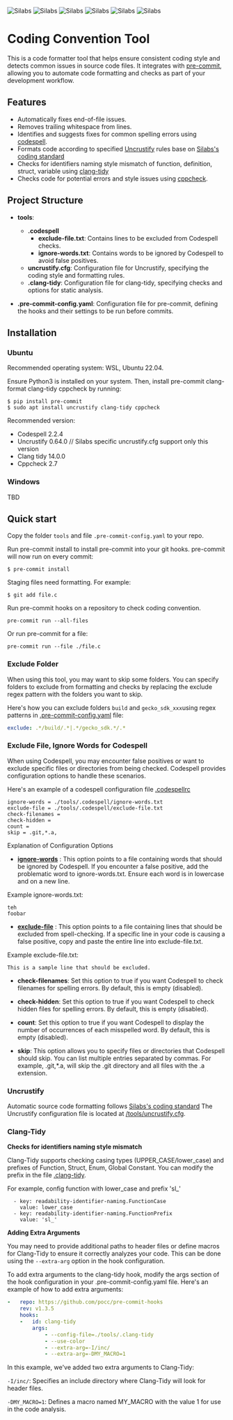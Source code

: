 ![Silabs](https://img.shields.io/badge/CodingConventionTool-1.1-green)
![Silabs](https://img.shields.io/badge/precommit-2.17.0-green)
![Silabs](https://img.shields.io/badge/codespell-2.2.4-green)
![Silabs](https://img.shields.io/badge/uncrustify-0.72.0-green)
![Silabs](https://img.shields.io/badge/clang_tidy-14.0.0-green)
![Silabs](https://img.shields.io/badge/cppcheck-2.7-green)

# Coding Convention Tool
This is a code formatter tool that helps ensure consistent coding style and detects common issues in source code files. It integrates with [pre-commit](https://pre-commit.com/), allowing you to automate code formatting and checks as part of your development workflow.

## Features

- Automatically fixes end-of-file issues.
- Removes trailing whitespace from lines.
- Identifies and suggests fixes for common spelling errors using [codespell](https://github.com/codespell-project/codespell).
- Formats code according to specified [Uncrustify](https://github.com/uncrustify/uncrustify) rules base on [Silabs's coding standard](https://github.com/SiliconLabsSoftware/agreements-and-guidelines/blob/main/coding_standard.md)
- Checks for identifiers naming style mismatch of function, definition, struct, variable using [clang-tidy](https://releases.llvm.org/14.0.0/tools/clang/tools/extra/docs/clang-tidy/index.htmlextensible)
- Checks code for potential errors and style issues using [cppcheck](https://cppcheck.sourceforge.io/).

## Project Structure

* **tools**:
    * **.codespell**
        * **exclude-file.txt**: Contains lines to be excluded from Codespell checks.
        * **ignore-words.txt**: Contains words to be ignored by Codespell to avoid false positives.
    * **uncrustify.cfg**: Configuration file for Uncrustify, specifying the coding style and formatting rules.
    * **.clang-tidy**: Configuration file for clang-tidy, specifying checks and options for static analysis.

* **.pre-commit-config.yaml**: Configuration file for pre-commit, defining the hooks and their settings to be run before commits.
## Installation
### Ubuntu
Recommended operating system: WSL, Ubuntu 22.04.

Ensure Python3 is installed on your system. Then, install pre-commit clang-format clang-tidy cppcheck by running:
```
$ pip install pre-commit
$ sudo apt install uncrustify clang-tidy cppcheck
```

Recommended version:
- Codespell 2.2.4
- Uncrustify 0.64.0 // Silabs specific uncrustify.cfg support only this version
- Clang tidy 14.0.0
- Cppcheck 2.7

### Windows

TBD


## Quick start

Copy the folder ```tools```  and file ```.pre-commit-config.yaml``` to your repo.

Run pre-commit install to install pre-commit into your git hooks. pre-commit will now run on every commit:

```$ pre-commit install```

Staging files need formatting. For example:

```$ git add file.c```

Run pre-commit hooks on a repository to check coding convention.

```pre-commit run --all-files```

Or run pre-commit for a file:

```pre-commit run --file ./file.c```

### Exclude Folder

When using this tool, you may want to skip some folders. You can specify folders to exclude from formatting and checks by replacing the exclude regex pattern with the folders you want to skip.

Here's how you can exclude folders ```build``` and ```gecko_sdk_xxx```using regex patterns in [.pre-commit-config.yaml](./.pre-commit-config.yaml) file:

```yaml
exclude: .*/build/.*|.*/gecko_sdk.*/.*
```

### Exclude File, Ignore Words for Codespell

When using Codespell, you may encounter false positives or want to exclude specific files or directories from being checked. Codespell provides configuration options to handle these scenarios.

Here's an example of a codespell configuration file [.codespellrc](tools/.codespell/.codespellrc)

```
ignore-words = ./tools/.codespell/ignore-words.txt
exclude-file = ./tools/.codespell/exclude-file.txt
check-filenames =
check-hidden =
count =
skip = .git,*.a,
```

Explanation of Configuration Options

* **[ignore-words](tools/.codespell/ignore-words.txt)** : This option points to a file containing words that should be ignored by Codespell. If you encounter a false positive, add the problematic word to ignore-words.txt. Ensure each word is in lowercase and on a new line.

Example ignore-words.txt:

```
teh
foobar
```
* **[exclude-file](tools/.codespell/exclude-file.txt)** : This option points to a file containing lines that should be excluded from spell-checking. If a specific line in your code is causing a false positive, copy and paste the entire line into exclude-file.txt.

Example exclude-file.txt:
```
This is a sample line that should be excluded.
```
* **check-filenames**: Set this option to true if you want Codespell to check filenames for spelling errors. By default, this is empty (disabled).

* **check-hidden**: Set this option to true if you want Codespell to check hidden files for spelling errors. By default, this is empty (disabled).

* **count**: Set this option to true if you want Codespell to display the number of occurrences of each misspelled word. By default, this is empty (disabled).

* **skip**: This option allows you to specify files or directories that Codespell should skip. You can list multiple entries separated by commas. For example, .git,*.a, will skip the .git directory and all files with the .a extension.

### Uncrustify

Automatic source code formatting follows [Silabs's coding standard](https://github.com/SiliconLabsSoftware/agreements-and-guidelines/blob/main/coding_standard.md)
The Uncrustify configuration file is located at [/tools/uncrustify.cfg](./tools/uncrustify.cfg).


### Clang-Tidy

**Checks for identifiers naming style mismatch**

Clang-Tidy supports checking casing types (UPPER_CASE/lower_case) and prefixes of Function, Struct, Enum, Global Constant.
You can modify the prefix in the file [.clang-tidy](./tools/.clang-tidy).

For example, config function with lower_case and prefix 'sl_'
```
  - key: readability-identifier-naming.FunctionCase
    value: lower_case
  - key: readability-identifier-naming.FunctionPrefix
    value: 'sl_'
```

**Adding Extra Arguments**

You may need to provide additional paths to header files or define macros for Clang-Tidy to ensure it correctly analyzes your code. This can be done using the ```--extra-arg``` option in the hook configuration.

To add extra arguments to the clang-tidy hook, modify the args section of the hook configuration in your .pre-commit-config.yaml file. Here's an example of how to add extra arguments:

```yaml
-   repo: https://github.com/pocc/pre-commit-hooks
    rev: v1.3.5
    hooks:
    -   id: clang-tidy
        args:
            - --config-file=./tools/.clang-tidy
            - --use-color
            - --extra-arg=-I/inc/
            - --extra-arg=-DMY_MACRO=1
```
In this example, we've added two extra arguments to Clang-Tidy:

```-I/inc/```: Specifies an include directory where Clang-Tidy will look for header files.

```-DMY_MACRO=1```: Defines a macro named MY_MACRO with the value 1 for use in the code analysis.
